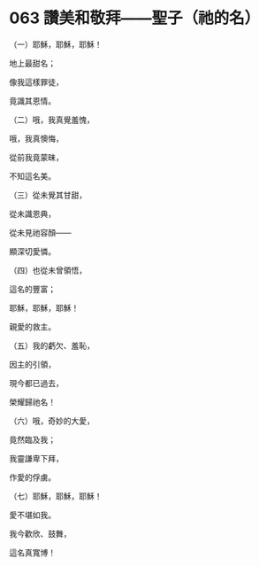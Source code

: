 # 063 讚美和敬拜——聖子（祂的名）

（一）耶穌，耶穌，耶穌！

地上最甜名；

像我這樣罪徒，

竟識其恩情。

（二）哦，我真覺羞愧，

哦，我真懊悔，

從前我竟蒙昧，

不知這名美。

（三）從未覺其甘甜，

從未識恩典，

從未見祂容顏——

顯深切愛憐。

（四）也從未曾領悟，

這名的豐富；

耶穌，耶穌，耶穌！

親愛的救主。

（五）我的虧欠、羞恥，

因主的引領，

現今都已過去，

榮耀歸祂名！

（六）哦，奇妙的大愛，

竟然臨及我；

我靈謙卑下拜，

作愛的俘虜。

（七）耶穌，耶穌，耶穌！

愛不堪如我。

我今歡欣、鼓舞，

這名真寬博！

